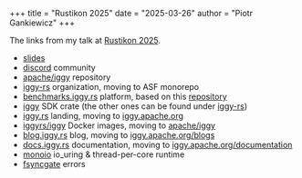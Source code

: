 +++
title = "Rustikon 2025"
date = "2025-03-26"
author = "Piotr Gankiewicz"
+++

The links from my talk at [Rustikon 2025](https://www.rustikon.dev/talk/lets-build-our-own-message-streaming-platform).

- [slides](https://slides.com/piotrgankiewicz/rustikon-2025)
- [discord](https://discord.gg/C5Sux5NcRa) community
- [apache/iggy](https://github.com/apache/iggy/) repository
- [iggy-rs](https://github.com/iggy-rs/) organization, moving to ASF monorepo
- [benchmarks.iggy.rs](https://benchmarks.iggy.rs/) platform, based on this [repository](https://github.com/iggy-rs/iggy-bench-dashboard)
- [iggy](https://crates.io/crates/iggy) SDK crate (the other ones can be found under [iggy-rs](https://github.com/iggy-rs/))
- [iggy.rs](https://iggy.rs/) landing, moving to [iggy.apache.org](https://iggy.apache.org/)
- [iggyrs/iggy](https://hub.docker.com/r/iggyrs/iggy) Docker images, moving to [apache/iggy](https://hub.docker.com/r/apache/iggy)
- [blog.iggy.rs](https://blog.iggy.rs) blog, moving to [iggy.apache.org/blogs](https://iggy.apache.org/blogs/)
- [docs.iggy.rs](https://docs.iggy.rs) documentation, moving to [iggy.apache.org/documentation](https://iggy.apache.org/docs/)
- [monoio](https://github.com/bytedance/monoio) io_uring & thread-per-core runtime
- [fsyncgate](https://www.reddit.com/r/programming/comments/cg1ip8/fsyncgate_errors_on_fsync_are_unrecovarable/) errors
